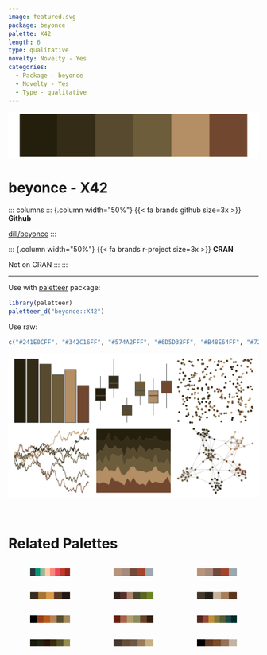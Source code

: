 ```yaml
---
image: featured.svg
package: beyonce
palette: X42
length: 6
type: qualitative
novelty: Novelty - Yes
categories:
  - Package - beyonce
  - Novelty - Yes
  - Type - qualitative
---
```


![](featured.svg)

# beyonce - X42 

::: columns
::: {.column width="50%"}
{{< fa brands github size=3x >}}
**Github**

[dill/beyonce](https://github.com/dill/beyonce)
:::

::: {.column width="50%"}
{{< fa brands r-project size=3x >}}
**CRAN**

Not on CRAN
:::
:::

<hr> 

Use with [paletteer](https://emilhvitfeldt.github.io/paletteer/) package:

```r
library(paletteer)
paletteer_d("beyonce::X42")
```

Use raw:

```r
c("#241E0CFF", "#342C16FF", "#574A2FFF", "#6D5D3BFF", "#B48E64FF", "#72472FFF")
``` 

![](examples.png) 

<br>

# Related Palettes

<div class="list" style="display: grid; grid-template-columns: auto auto auto;"> <figure class="figure">
<a href="../../awtools/a_palette/"> <img src="../../awtools/a_palette/featured.svg" style="width: 100%;" class="figure-img"></a>
</figure> <figure class="figure">
<a href="../../ButterflyColors/hamadryas_feronia/"> <img src="../../ButterflyColors/hamadryas_feronia/featured.svg" style="width: 100%;" class="figure-img"></a>
</figure> <figure class="figure">
<a href="../../ButterflyColors/hamadryas_feronia/"> <img src="../../ButterflyColors/hamadryas_feronia/featured.svg" style="width: 100%;" class="figure-img"></a>
</figure> <figure class="figure">
<a href="../../ButterflyColors/battus_polydamas/"> <img src="../../ButterflyColors/battus_polydamas/featured.svg" style="width: 100%;" class="figure-img"></a>
</figure> <figure class="figure">
<a href="../../colRoz/a_conica/"> <img src="../../colRoz/a_conica/featured.svg" style="width: 100%;" class="figure-img"></a>
</figure> <figure class="figure">
<a href="../../lisa/DiegoVelazquez/"> <img src="../../lisa/DiegoVelazquez/featured.svg" style="width: 100%;" class="figure-img"></a>
</figure> <figure class="figure">
<a href="../../beyonce/X102/"> <img src="../../beyonce/X102/featured.svg" style="width: 100%;" class="figure-img"></a>
</figure> <figure class="figure">
<a href="../../DresdenColor/turncoat/"> <img src="../../DresdenColor/turncoat/featured.svg" style="width: 100%;" class="figure-img"></a>
</figure> <figure class="figure">
<a href="../../MetBrewer/Nattier/"> <img src="../../MetBrewer/Nattier/featured.svg" style="width: 100%;" class="figure-img"></a>
</figure> <figure class="figure">
<a href="../../yarrr/evildead/"> <img src="../../yarrr/evildead/featured.svg" style="width: 100%;" class="figure-img"></a>
</figure> <figure class="figure">
<a href="../../colRoz/thylacine/"> <img src="../../colRoz/thylacine/featured.svg" style="width: 100%;" class="figure-img"></a>
</figure> <figure class="figure">
<a href="../../beyonce/X103/"> <img src="../../beyonce/X103/featured.svg" style="width: 100%;" class="figure-img"></a>
</figure> 
</div>
